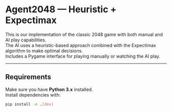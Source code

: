 # Agent2048 — Heuristic + Expectimax

This is our implementation of the classic 2048 game with both manual and AI play capabilities.  
The AI uses a heuristic-based approach combined with the Expectimax algorithm to make optimal decisions.  
Includes a Pygame interface for playing manually or watching the AI play.

---

## Requirements
Make sure you have **Python 3.x** installed.  
Install dependencies with:

```bash
pip install -e .[dev]
